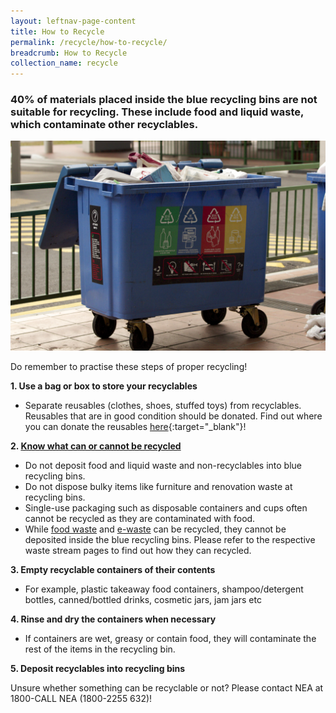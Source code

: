 ```yaml
---
layout: leftnav-page-content
title: How to Recycle
permalink: /recycle/how-to-recycle/
breadcrumb: How to Recycle
collection_name: recycle
---
```


### 40% of materials placed inside the blue recycling bins are not suitable for recycling. These include food and liquid waste, which contaminate other recyclables.

![recycling bin in singapore](/images/recycling-bin-in-singapore.jpg)

Do remember to practise these steps of proper recycling!

**1. Use a bag or box to store your recyclables**
* Separate reusables (clothes, shoes, stuffed toys) from recyclables. Reusables that are in good condition should be donated. Find out where you can donate the reusables [here](https://www.facebook.com/MEWRsingapore/posts/2248425458541997){:target="_blank"}!

**2. [Know what can or cannot be recycled](/recycle/what-to-recycle/)** 
* Do not deposit food and liquid waste and non-recyclables into blue recycling bins.
* Do not dispose bulky items like furniture and renovation waste at recycling bins.
* Single-use packaging such as disposable containers and cups often cannot be recycled as they are contaminated with food.
* While [food waste](https://isomer-mewrzerowaste-staging.netlify.com/waste-streams/food-waste/) and [e-waste](/waste-streams/e-waste/) can be recycled, they cannot be deposited inside the blue recycling bins. Please refer to the respective waste stream pages to find out how they can recycled.

**3. Empty recyclable containers of their contents**
* For example, plastic takeaway food containers, shampoo/detergent bottles, canned/bottled drinks, cosmetic jars, jam jars etc

**4. Rinse and dry the containers when necessary**
* If containers are wet, greasy or contain food, they will contaminate the rest of the items in the recycling bin.

**5. Deposit recyclables into recycling bins**


Unsure whether something can be recyclable or not? Please contact NEA at 1800-CALL NEA (1800-2255 632)!



